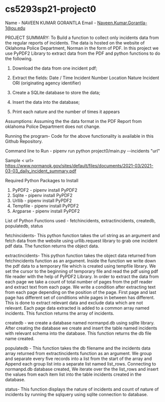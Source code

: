 # cs5293sp21-project0

Name - NAVEEN KUMAR GORANTLA
Email - Naveen.Kumar.Gorantla-1@ou.edu

PROJECT SUMMARY: To Build a function to collect only incidents data from the regular reports of incidents. The data is hosted on the website of Oklahoma Police Department,
 Norman in the form of PDF. In this project we use PyPDF2 Library to extract data from the PDF and python functions to do the following.
                                                                                                                                                                              
1. Download the data from one incident pdf;
2. Extract the fields:
   Date / Time
   Incident Number
   Location
   Nature
   Incident ORI (originating agency identifier)

3. Create a SQLite database to store the data;
4. Insert the data into the database;
5. Print each nature and the number of times it appears

Assumptions: Assuming the the data format in the PDF Report from oklahoma Police Department does not change.

Running the program- 
Code for the above functionality is available in this Github Repository.

Command line to Run - pipenv run python project0/main.py --incidents "url"

Sample < url> https://www.normanok.gov/sites/default/files/documents/2021-03/2021-03-03_daily_incident_summary.pdf

Required Python Packages to Install
1. PyPDF2   - pipenv install PyPDF2
2. Sqlite   - pipenv install PyPDF2
3. Urllib   - pipenv install PyPDF2
4. Tempfile - pipenv install PyPDF2
5. Argparse - pipenv install PyPDF2

List of Python Functions used - fetchincidents, extractincidents, createdb, populatedb, status

fetchincidents- This python function takes the url string as an argument and fetch data from the website using urllib.request library to grab one incident pdf data.
The function returns the object data.

extractincidents- This python function takes the object data returned from fetchincidents function as an argument. Inside the function we write down the pdf data to 
a temporary file which is created using tempfile library. We set the cursor to the beginning of temporary file and read the pdf using pdf file reader with the help of 
PyPDF2 Library. In order to extract the data from each page we take a count of  total number of pages from the pdf reader and extract text from each page.
We write a condition after extracting text from each page depending on the position of the page. First page and last page has different set of conditions while pages
in between has different. This is done to extract relevant data and exclude data which are not relevant. Each page data extracted is added to a common array named incidents.
This function returns the array of incidents.

createdb - we create a database named normanpd.db using sqlite library. After creating the database we create and insert the table named incidents with relevant schema
into the database. This function returns the db file name created.

populatedb - This function takes the db filename and the incidents data array returned from extractincidents function as an argument.
We group and separate every five records into a list from the start of the array and Append each group list into a separate list named list_rows. Connecting to
normanpd.db database created, We iterate over the the list_rows and insert the values from each item list into the table incidents created in the database.

status- This function displays the nature of incidents and count of nature of incidents by running the sqlquery using sqlite connection to database. 
 

    







